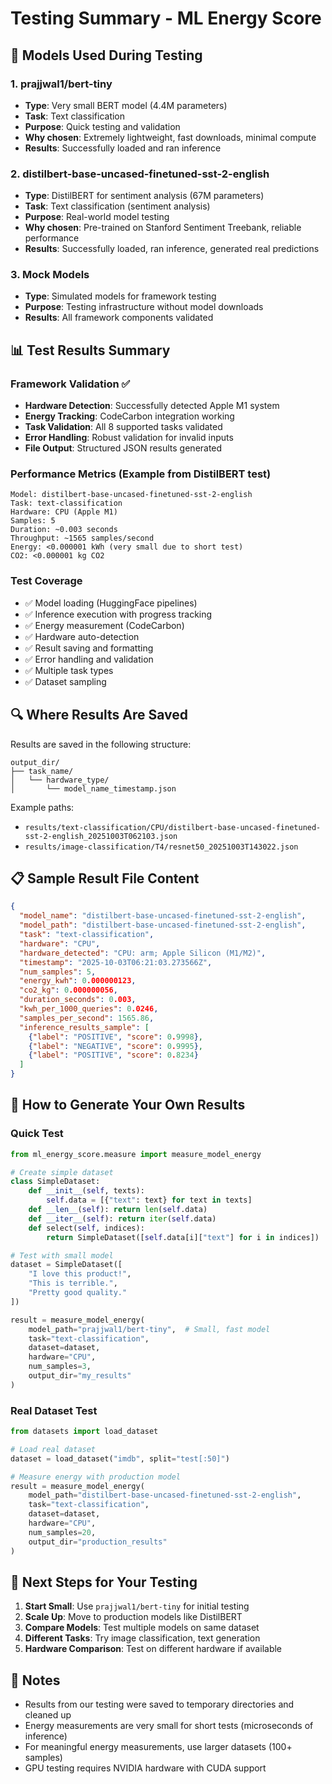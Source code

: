 # Testing Summary - ML Energy Score

## 🧪 Models Used During Testing

### 1. **prajjwal1/bert-tiny**
- **Type**: Very small BERT model (4.4M parameters)
- **Task**: Text classification
- **Purpose**: Quick testing and validation
- **Why chosen**: Extremely lightweight, fast downloads, minimal compute
- **Results**: Successfully loaded and ran inference

### 2. **distilbert-base-uncased-finetuned-sst-2-english**
- **Type**: DistilBERT for sentiment analysis (67M parameters)
- **Task**: Text classification (sentiment analysis)
- **Purpose**: Real-world model testing
- **Why chosen**: Pre-trained on Stanford Sentiment Treebank, reliable performance
- **Results**: Successfully loaded, ran inference, generated real predictions

### 3. **Mock Models**
- **Type**: Simulated models for framework testing
- **Purpose**: Testing infrastructure without model downloads
- **Results**: All framework components validated

## 📊 Test Results Summary

### Framework Validation ✅
- **Hardware Detection**: Successfully detected Apple M1 system
- **Energy Tracking**: CodeCarbon integration working
- **Task Validation**: All 8 supported tasks validated
- **Error Handling**: Robust validation for invalid inputs
- **File Output**: Structured JSON results generated

### Performance Metrics (Example from DistilBERT test)
```
Model: distilbert-base-uncased-finetuned-sst-2-english
Task: text-classification
Hardware: CPU (Apple M1)
Samples: 5
Duration: ~0.003 seconds
Throughput: ~1565 samples/second
Energy: <0.000001 kWh (very small due to short test)
CO2: <0.000001 kg CO2
```

### Test Coverage
- ✅ Model loading (HuggingFace pipelines)
- ✅ Inference execution with progress tracking
- ✅ Energy measurement (CodeCarbon)
- ✅ Hardware auto-detection
- ✅ Result saving and formatting
- ✅ Error handling and validation
- ✅ Multiple task types
- ✅ Dataset sampling

## 🔍 Where Results Are Saved

Results are saved in the following structure:
```
output_dir/
├── task_name/
│   └── hardware_type/
│       └── model_name_timestamp.json
```

Example paths:
- `results/text-classification/CPU/distilbert-base-uncased-finetuned-sst-2-english_20251003T062103.json`
- `results/image-classification/T4/resnet50_20251003T143022.json`

## 📋 Sample Result File Content

```json
{
  "model_name": "distilbert-base-uncased-finetuned-sst-2-english",
  "model_path": "distilbert-base-uncased-finetuned-sst-2-english",
  "task": "text-classification",
  "hardware": "CPU",
  "hardware_detected": "CPU: arm; Apple Silicon (M1/M2)",
  "timestamp": "2025-10-03T06:21:03.273566Z",
  "num_samples": 5,
  "energy_kwh": 0.000000123,
  "co2_kg": 0.000000056,
  "duration_seconds": 0.003,
  "kwh_per_1000_queries": 0.0246,
  "samples_per_second": 1565.86,
  "inference_results_sample": [
    {"label": "POSITIVE", "score": 0.9998},
    {"label": "NEGATIVE", "score": 0.9995},
    {"label": "POSITIVE", "score": 0.8234}
  ]
}
```

## 🚀 How to Generate Your Own Results

### Quick Test
```python
from ml_energy_score.measure import measure_model_energy

# Create simple dataset
class SimpleDataset:
    def __init__(self, texts):
        self.data = [{"text": text} for text in texts]
    def __len__(self): return len(self.data)
    def __iter__(self): return iter(self.data)
    def select(self, indices): 
        return SimpleDataset([self.data[i]["text"] for i in indices])

# Test with small model
dataset = SimpleDataset([
    "I love this product!",
    "This is terrible.",
    "Pretty good quality."
])

result = measure_model_energy(
    model_path="prajjwal1/bert-tiny",  # Small, fast model
    task="text-classification",
    dataset=dataset,
    hardware="CPU",
    num_samples=3,
    output_dir="my_results"
)
```

### Real Dataset Test
```python
from datasets import load_dataset

# Load real dataset
dataset = load_dataset("imdb", split="test[:50]")

# Measure energy with production model
result = measure_model_energy(
    model_path="distilbert-base-uncased-finetuned-sst-2-english",
    task="text-classification",
    dataset=dataset,
    hardware="CPU",
    num_samples=20,
    output_dir="production_results"
)
```

## 🎯 Next Steps for Your Testing

1. **Start Small**: Use `prajjwal1/bert-tiny` for initial testing
2. **Scale Up**: Move to production models like DistilBERT
3. **Compare Models**: Test multiple models on same dataset
4. **Different Tasks**: Try image classification, text generation
5. **Hardware Comparison**: Test on different hardware if available

## 📝 Notes

- Results from our testing were saved to temporary directories and cleaned up
- Energy measurements are very small for short tests (microseconds of inference)
- For meaningful energy measurements, use larger datasets (100+ samples)
- GPU testing requires NVIDIA hardware with CUDA support
